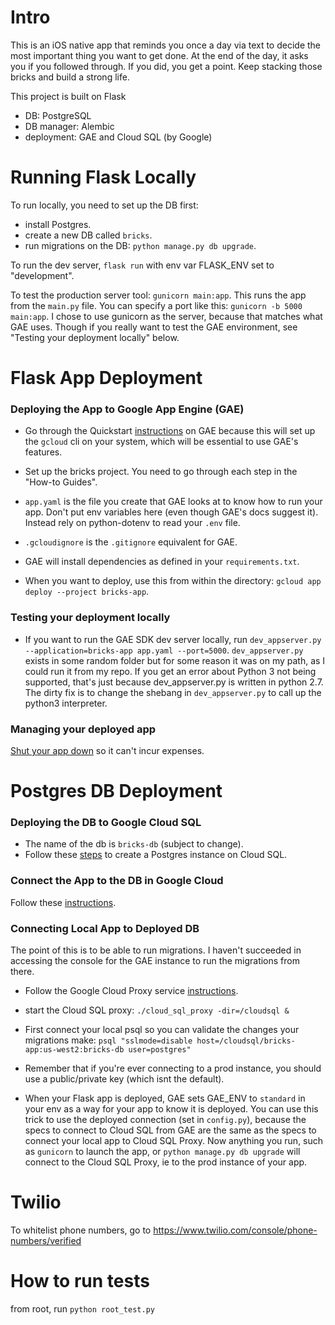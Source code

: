 # Intro
This is an iOS native app that reminds you once a day via text to decide the most important thing you want to get done. At the end of the day, it asks you if you followed through. If you did, you get a point. Keep stacking those bricks and build a strong life.

This project is built on Flask
* DB: PostgreSQL
* DB manager: Alembic
* deployment: GAE and Cloud SQL (by Google)

# Running Flask Locally
To run locally, you need to set up the DB first:
* install Postgres.
* create a new DB called `bricks`.
* run migrations on the DB: `python manage.py db upgrade`.

To run the dev server, `flask run` with env var FLASK_ENV set to "development".

To test the production server tool: `gunicorn main:app`. This runs the app from the `main.py` file. You can specify a port like this: `gunicorn -b 5000 main:app`. I chose to use gunicorn as the server, because that matches what GAE uses. Though if you really want to test the GAE environment, see "Testing your deployment locally" below.

# Flask App Deployment

### Deploying the App to Google App Engine (GAE)

* Go through the Quickstart [instructions](https://cloud.google.com/appengine/docs/standard/python3/) on GAE because this will set up the `gcloud` cli on your system, which will be essential to use GAE's features.

* Set up the bricks project. You need to go through each step in the "How-to Guides".

* `app.yaml` is the file you create that GAE looks at to know how to run your app. Don't put env variables here (even though GAE's docs suggest it). Instead rely on python-dotenv to read your `.env` file.

* `.gcloudignore` is the `.gitignore` equivalent for GAE.

* GAE will install dependencies as defined in your `requirements.txt`.

* When you want to deploy, use this from within the directory: `gcloud app deploy --project bricks-app`.

### Testing your deployment locally

* If  you want to run the GAE SDK dev server locally, run `dev_appserver.py --application=bricks-app app.yaml --port=5000`. 
`dev_appserver.py` exists in some random folder but for some reason it was on my path, as I could run it from my repo. If you get an error about Python 3 not being supported, that's just because dev_appserver.py is written in python 2.7. The dirty fix is to change the shebang in `dev_appserver.py` to call up the python3 interpreter.

### Managing your deployed app
[Shut your app down](https://console.cloud.google.com/appengine/settings?project=bricks-app&serviceId=default) so it can't incur expenses.



# Postgres DB Deployment

### Deploying the DB to Google Cloud SQL
* The name of the db is `bricks-db` (subject to change).
* Follow these [steps](https://cloud.google.com/sql/docs/postgres/create-instance) to create a Postgres instance on Cloud SQL. 

### Connect the App to the DB in Google Cloud
Follow these [instructions](https://cloud.google.com/appengine/docs/standard/python3/using-cloud-sql).

### Connecting Local App to Deployed DB
The point of this is to be able to run migrations. I haven't succeeded in accessing the console for the GAE instance to run the migrations from there.

* Follow the Google Cloud Proxy service [instructions](https://cloud.google.com/sql/docs/postgres/connect-admin-proxy).

* start the Cloud SQL proxy: `./cloud_sql_proxy -dir=/cloudsql &`

* First connect your local psql so you can validate the changes your migrations make: `psql "sslmode=disable host=/cloudsql/bricks-app:us-west2:bricks-db user=postgres"`

* Remember that if you're ever connecting to a prod instance, you should use a public/private key (which isnt the default).

* When your Flask app is deployed, GAE sets GAE_ENV to `standard` in your env as a way for your app to know it is deployed. You can use this trick to use the deployed connection (set in `config.py`), because the specs to connect to Cloud SQL from GAE are the same as the specs to connect your local app to Cloud SQL Proxy. Now anything you run, such as `gunicorn` to launch the app, or `python manage.py db upgrade` will connect to the Cloud SQL Proxy, ie to the prod instance of your app.

# Twilio

To whitelist phone numbers, go to https://www.twilio.com/console/phone-numbers/verified

# How to run tests
from root, run `python root_test.py`
